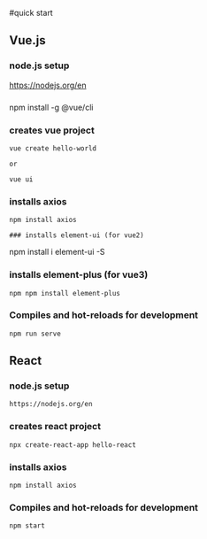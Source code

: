 #quick start

## Vue.js

###  node.js setup
https://nodejs.org/en

###
npm install -g @vue/cli

### creates vue project
```
vue create hello-world

or 

vue ui
```
### installs axios
```
npm install axios

### installs element-ui (for vue2)
```
npm install i element-ui -S

### installs element-plus (for vue3)
```
npm npm install element-plus
```
### Compiles and hot-reloads for development
```
npm run serve
```

## React

### node.js setup
```
https://nodejs.org/en
```
### creates react project
```
npx create-react-app hello-react
```
### installs axios
```
npm install axios
```
### Compiles and hot-reloads for development
```
npm start
